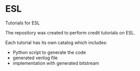 # ESL
Tutorials for ESL 

The repository was created to perform credit tutorials on ESL.

Each tutorial has its own catalog which includes:

- Python script to generate the code
- generated verilog file
- implementation with generated bitstream
